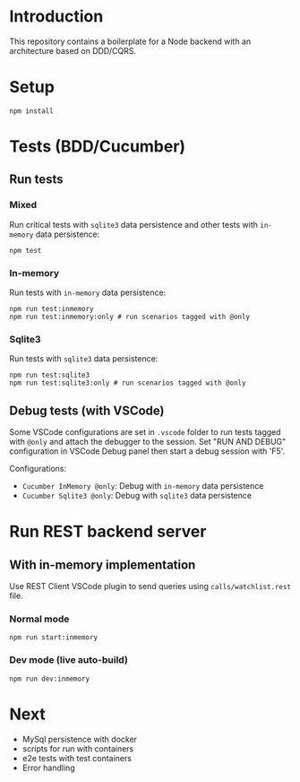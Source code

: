 # Introduction

This repository contains a boilerplate for a Node backend with an architecture based on DDD/CQRS.

# Setup

```
npm install
```

# Tests (BDD/Cucumber)

## Run tests

### Mixed

Run critical tests with `sqlite3` data persistence and other tests with `in-memory` data persistence:

```
npm test
```

### In-memory

Run tests with `in-memory` data persistence:

```
npm run test:inmemory
npm run test:inmemory:only # run scenarios tagged with @only
```

### Sqlite3

Run tests with `sqlite3` data persistence:

```
npm run test:sqlite3
npm run test:sqlite3:only # run scenarios tagged with @only
```

## Debug tests (with VSCode)

Some VSCode configurations are set in `.vscode` folder to run tests tagged with `@only` and attach the debugger to the session.
Set "RUN AND DEBUG" configuration in VSCode Debug panel then start a debug session with 'F5'.

Configurations:

- `Cucumber InMemory @only`: Debug with `in-memory` data persistence
- `Cucumber Sqlite3 @only`: Debug with `sqlite3` data persistence

# Run REST backend server

## With in-memory implementation

Use REST Client VSCode plugin to send queries using `calls/watchlist.rest` file.

### Normal mode

```
npm run start:inmemory
```

### Dev mode (live auto-build)

```
npm run dev:inmemory
```

# Next

- MySql persistence with docker
- scripts for run with containers
- e2e tests with test containers
- Error handling
